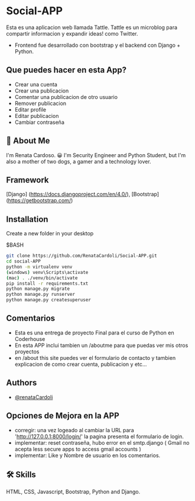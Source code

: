 # Social-APP
Esta es una aplicacion web llamada Tattle. 
Tattle es un microblog para compartir informacion y expandir ideas! como Twitter. 

* Frontend fue desarrollado con bootstrap y el backend con Django + Python. 

## Que puedes hacer en esta App?
- Crear una cuenta
- Crear una publicacion
- Comentar una publicacion de otro usuario
- Remover publicacion 
- Editar profile
- Editar publicacion
- Cambiar contraseña

## 🚀 About Me
I'm Renata Cardoso. 😀
I'm Security Engineer and Python Student, but I'm also a mother of two dogs, a gamer and a technology lover.


## Framework 
[Django] (https://docs.djangoproject.com/en/4.0/),
[Bootstrap] (https://getbootstrap.com/)

## Installation
Create a new folder in your desktop 

$BASH
```bash
git clone https://github.com/RenataCardoli/Social-APP.git
cd social-APP
python -m virtualenv venv
(windows) venv\Scripts\activate
(mac) . ./venv/bin/activate 
pip install -r requirements.txt
python manage.py migrate  
python manage.py runserver 
python manage.py createsuperuser

```
## Comentarios
- Esta es una entrega de proyecto Final para el curso de Python en Coderhouse
- En esta APP inclui tambien un /aboutme para que puedas ver mis otros proyectos
- en /about this site puedes ver el formulario de contacto y tambien explicacion de como crear cuenta, publicacion y etc...

## Authors

- [@renataCardoli](https://github.com/RenataCardoli/)

## Opciones de Mejora en la APP

- corregir: una vez logeado al cambiar la URL para 'http://127.0.0.1:8000/login/' la pagina presenta el formulario de login. 
- implementar: reset contraseña, hubo error en el smtp.django ( Gmail no acepta less secure apps to access gmail accounts )
- implementar: Like y Nombre de usuario en los comentarios. 

## 🛠 Skills
HTML, CSS, Javascript, Bootstrap,  Python and Django. 
